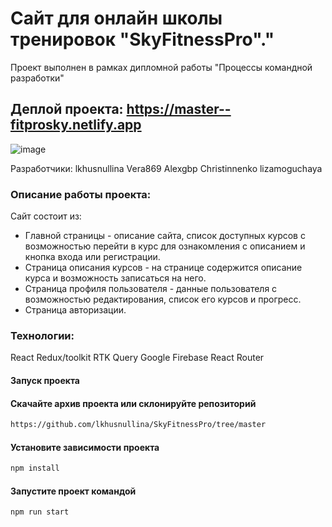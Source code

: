 # Сайт для онлайн школы тренировок "SkyFitnessPro"."
Проект выполнен в рамках дипломной работы
"Процессы командной разработки"
## Деплой проекта: https://master--fitprosky.netlify.app
![image](https://github.com/lkhusnullina/SkyFitnessPro/assets/101172468/541b1eb6-5a79-4bbb-9cd2-eae29c54e487)

Разработчики:
lkhusnullina 
Vera869 
Alexgbp 
Christinnenko 
lizamoguchaya

### Описание работы проекта:
Сайт состоит из:
- Главной страницы - описание сайта, список доступных курсов с возможностью перейти в курс для ознакомления с описанием и кнопка входа или регистрации.
- Страница описания курсов - на странице содержится описание курса и возможность записаться на него.
- Страница профиля пользователя - данные пользователя с возможностью редактирования, список его курсов и прогресс.
- Страница авторизации.



### Технологии:
React Redux/toolkit RTK Query Google Firebase React Router

#### Запуск проекта

#### Скачайте архив проекта или склонируйте репозиторий

```sh
https://github.com/lkhusnullina/SkyFitnessPro/tree/master 
```

#### Установите зависимости проекта

```sh
npm install
```
#### Запустите проект командой

```sh
npm run start
```
